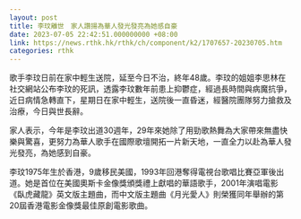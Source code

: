 ```yaml
---
layout: post
title: 李玟離世　家人讚揚為華人發光發亮為她感自豪
date: 2023-07-05 22:42:51.000000000 +08:00
link: https://news.rthk.hk/rthk/ch/component/k2/1707657-20230705.htm
categories: rthk
---
```


歌手李玟日前在家中輕生送院，延至今日不治，終年48歲。李玟的姐姐李思林在社交網站公布李玟的死訊，透露李玟數年前患上抑鬱症，經過長時間與病魔抗爭，近日病情急轉直下，星期日在家中輕生，送院後一直昏迷，經醫院團隊努力搶救及治療，今日與世長辭。

家人表示，今年是李玟出道30週年，29年來她除了用勁歌熱舞為大家帶來無盡快樂與驚喜，更努力為華人歌手在國際歌壇開拓一片新天地，一直全力以赴為華人發光發亮，為她感到自豪。

李玟1975年生於香港，9歲移民美國，1993年回港奪得電視台歌唱比賽亞軍後出道。她是首位在美國奧斯卡金像獎頒獎禮上獻唱的華語歌手，2001年演唱電影《臥虎藏龍》英文版主題曲，而中文版主題曲《月光愛人》則榮獲同年舉辦的第20屆香港電影金像獎最佳原創電影歌曲。
